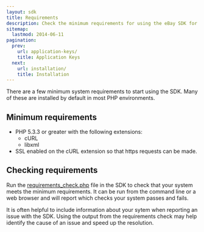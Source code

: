 ```yaml
---
layout: sdk
title: Requirements
description: Check the minimum requirements for using the eBay SDK for PHP.
sitemap:
  lastmod: 2014-06-11
pagination:
  prev:
    url: application-keys/
    title: Application Keys
  next:
    url: installation/
    title: Installation
---
```

There are a few minimum system requirements to start using the SDK. Many of these are installed by default in most PHP environments.

## Minimum requirements

  - PHP 5.3.3 or greater with the following extensions:
    - cURL
    - libxml
  - SSL enabled on the cURL extension so that https requests can be made.

## Checking requirements

Run the [requirements_check.php](https://github.com/davidtsadler/ebay-sdk/blob/master/requirements_check.php) file in the SDK to check that your system meets the minimum requirements. It can be run from the command line or a web browser and will report which checks your system passes and fails.

It is often helpful to include information about your sytem when reporting an issue with the SDK. Using the output from the requirements check may help identify the cause of an issue and speed up the resolution.
